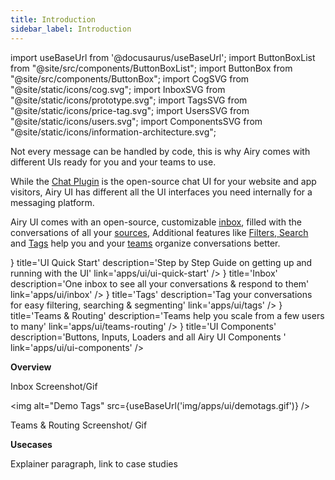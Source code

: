 ```yaml
---
title: Introduction
sidebar_label: Introduction
---
```


import useBaseUrl from '@docusaurus/useBaseUrl';
import ButtonBoxList from "@site/src/components/ButtonBoxList";
import ButtonBox from "@site/src/components/ButtonBox";
import CogSVG from "@site/static/icons/cog.svg";
import InboxSVG from "@site/static/icons/prototype.svg";
import TagsSVG from "@site/static/icons/price-tag.svg";
import UsersSVG from "@site/static/icons/users.svg";
import ComponentsSVG from "@site/static/icons/information-architecture.svg";

Not every message can be handled by code, this is why Airy comes with different UIs ready for you and your teams to use.

While the [Chat Plugin](sources/chat-plugin.md) is the open-source chat UI for your website and app visitors, Airy UI has different all the UI interfaces you need internally for a messaging platform.

Airy UI comes with an open-source, customizable [inbox](inbox), filled with the conversations of all your [sources](sources/introduction.md),
Additional features like [Filters, Search](inbox) and [Tags](tags) help you and your [teams](teams-routing) organize conversations better.

<ButtonBoxList>
    <ButtonBox
        icon={() => <CogSVG />}
        title='UI Quick Start'
        description='Step by Step Guide on getting up and running with the UI'
        link='apps/ui/ui-quick-start'
    />
    <ButtonBox
        icon={() => <InboxSVG />}
        title='Inbox'
        description='One inbox to see all your conversations & respond to them'
        link='apps/ui/inbox'
    />
    <ButtonBox
        icon={() => <TagsSVG />}
        title='Tags'
        description='Tag your conversations for easy filtering, searching & segmenting'
        link='apps/ui/tags'
    />
    <ButtonBox
        icon={() => <UsersSVG />}
        title='Teams & Routing'
        description='Teams help you scale from a few users to many'
        link='apps/ui/teams-routing'
    />
    <ButtonBox
        icon={() => <ComponentsSVG />}
        title='UI Components'
        description='Buttons, Inputs, Loaders and all Airy UI Components '
        link='apps/ui/ui-components'
    />
</ButtonBoxList>

**Overview**

Inbox Screenshot/Gif

<img alt="Demo Tags"
src={useBaseUrl('img/apps/ui/demotags.gif')} />

Teams & Routing Screenshot/ Gif

**Usecases**

Explainer paragraph, link to case studies
